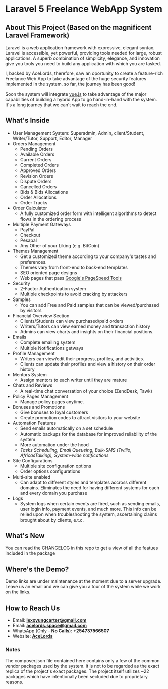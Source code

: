 # Laravel 5 Freelance WebApp System 

## About This Project (Based on the magnificent Laravel Framework)

Laravel is a web application framework with expressive, elegant syntax. Laravel is accessible, yet powerful, providing tools needed for large, robust applications. A superb combination of simplicity, elegance, and innovation give you tools you need to build any application with which you are tasked.

I, backed by AceLords, therefore, saw an oportunity to create a feature-rich Freelance Web App to take advantage of the huge security features implemented in the system. so far, the journey has been good!

Soon the system will integrate [vue.js](https://vuejs.org) to take advantage of the major capabilities of building a hybrid App to go hand-in-hand with the system. It's a long journey that we can't wait to reach the end.

## What's Inside
* User Management System: Superadmin, Admin, client/Student, Writer/Tutor, Support, Editor, Manager
* Orders Management
    - Pending Orders
    - Available Orders
    - Current Orders
    - Completed Orders
    - Approved Orders
    - Revision Orders
    - Dispute Orders
    - Cancelled Orders
    - Bids & Bids Allocations
    - Order Allocations
    - Order Tracks
* Order Calculator
    - A fully customized order form with intelligent algorithms to detect flows in the ordering process
* Multiple Payment Gateways
    - PayPal
    - Checkout
    - Pesapal
    - Any Other of your Liking (e.g. BitCoin)
* Themes Management
    - Get a customized theme according to your company's tastes and preferences.
    - Themes vary from front-end to back-end templates
    - SEO oriented page designs
    - Web pages that pass [Google's PageSpeed Tools](https://developers.google.com/speed/pagespeed/insights/)
* Security
    - 2-Factor Authentication system
    - Multiple checkpoints to avoid cracking by attackers
* Samples
    - You can add Free and Paid samples that can be viewed/purchased by visitors
* Financial Overview Section
    - Clients/Students can view purchased/paid orders
    - Writers/Tutors can view earned money and transaction history
    - Admins can view charts and insights on their financial positions.
* Emails
    - Complete emailing system
    - Multiple Notifications getways 
* Profile Management
    - Writers can view/edit their progress, profiles, and activities.
    - Clients can update their profiles and view a history on their order history
* Mentors System
    - Assign mentors to each writer until they are mature
* Chats and Reviews
    - A real-time chat conversation of your choice (ZendDesk, Tawk)
* Policy Pages Management
    - Manage policy pages anytime.
* Bonuses and Promotions
    - Give bonuses to loyal customers
    - Create promotion codes to attract visitors to your website
* Automation Features
    - Send emails automatically on a set schedule
    - Automatic backups for the database for improved reliability of the system
    - More automation under the hood
    - *Tasks Scheduling, Email Queueing, Bulk-SMS (Twilio, AfricasTalking), System-wide notifications*
* Site Configurations
    - Multiple site configuration options
    - Order options configurations
* Multi-site enabled
    - Can adapt to different styles and templates accross different domains. Eliminates the need for having different systems for each and every domain you purchase
* Logs
    - System logs when certain events are fired, such as sending emails, user login info, payment events, and much more. This info can be relied upon when troubleshooting the system, ascertaining claims brought about by clients, e.t.c.

## What's New 
You can read the CHANGELOG in this repo to get a view of all the featues included in the package

## Where's the Demo?
Demo links are under maintenance at the moment due to a server upgrade. Leave us an email and we can give you a tour of the system while we work on the links.


## How to Reach Us
* Email: **lexxyungcarter@gmail.com** 
* Email: **acelords.space@gmail.com** 
* WhatsApp (Only - **No Calls**): **+254737566507** 
* Website: **[AceLords](https://www.acelords.space)** 

### Notes
The composer.json file contained here contains only a few of the common vendor packages used by the system. it is not to be regarded as the exact replica of the project's exact packages. The project itself utilizes ~22 packages which have intentionally been secluded due to proprietary reasons.
